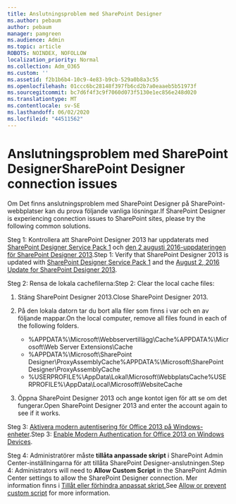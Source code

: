 ```yaml
---
title: Anslutningsproblem med SharePoint Designer
ms.author: pebaum
author: pebaum
manager: pamgreen
ms.audience: Admin
ms.topic: article
ROBOTS: NOINDEX, NOFOLLOW
localization_priority: Normal
ms.collection: Adm_O365
ms.custom: ''
ms.assetid: f2b1b6b4-10c9-4e83-b9cb-529a0b8a3c55
ms.openlocfilehash: 01ccc6bc28148f397fb6cd2b7a0eaaeb5b51973f
ms.sourcegitcommit: bc7d6f4f3c9f7060d073f5130e1ec856e248d020
ms.translationtype: MT
ms.contentlocale: sv-SE
ms.lasthandoff: 06/02/2020
ms.locfileid: "44511562"
---
```

# <a name="sharepoint-designer-connection-issues"></a><span data-ttu-id="10617-102">Anslutningsproblem med SharePoint Designer</span><span class="sxs-lookup"><span data-stu-id="10617-102">SharePoint Designer connection issues</span></span> 

<span data-ttu-id="10617-103">Om Det finns anslutningsproblem med SharePoint Designer på SharePoint-webbplatser kan du prova följande vanliga lösningar.</span><span class="sxs-lookup"><span data-stu-id="10617-103">If SharePoint Designer is experiencing connection issues to SharePoint sites, please try the following common solutions.</span></span>

<span data-ttu-id="10617-104">Steg 1: Kontrollera att SharePoint Designer 2013 har uppdaterats med [SharePoint Designer Service Pack 1](https://support.microsoft.com/help/2817441/description-of-microsoft-sharepoint-designer-2013-service-pack-1-sp1) och [den 2 augusti 2016-uppdateringen för SharePoint Designer 2013](https://support.microsoft.com/help/3114721/august-2-2016-update-for-sharepoint-designer-2013-kb3114721).</span><span class="sxs-lookup"><span data-stu-id="10617-104">Step 1: Verify that SharePoint Designer 2013 is updated with [SharePoint Designer Service Pack 1](https://support.microsoft.com/help/2817441/description-of-microsoft-sharepoint-designer-2013-service-pack-1-sp1) and the [August 2, 2016 Update for SharePoint Designer 2013](https://support.microsoft.com/help/3114721/august-2-2016-update-for-sharepoint-designer-2013-kb3114721).</span></span>



<span data-ttu-id="10617-105">Steg 2: Rensa de lokala cachefilerna:</span><span class="sxs-lookup"><span data-stu-id="10617-105">Step 2: Clear the local cache files:</span></span>

1. <span data-ttu-id="10617-106">Stäng SharePoint Designer 2013.</span><span class="sxs-lookup"><span data-stu-id="10617-106">Close SharePoint Designer 2013.</span></span>

2. <span data-ttu-id="10617-107">På den lokala datorn tar du bort alla filer som finns i var och en av följande mappar.</span><span class="sxs-lookup"><span data-stu-id="10617-107">On the local computer, remove all files found in each of the following folders.</span></span>

    - <span data-ttu-id="10617-108">%APPDATA%\Microsoft\Webbservertillägg\Cache</span><span class="sxs-lookup"><span data-stu-id="10617-108">%APPDATA%\Microsoft\Web Server Extensions\Cache</span></span>
    - <span data-ttu-id="10617-109">%APPDATA%\Microsoft\SharePoint Designer\ProxyAssemblyCache</span><span class="sxs-lookup"><span data-stu-id="10617-109">%APPDATA%\Microsoft\SharePoint Designer\ProxyAssemblyCache</span></span>
    - <span data-ttu-id="10617-110">%USERPROFILE%\AppData\Lokal\Microsoft\WebbplatsCache</span><span class="sxs-lookup"><span data-stu-id="10617-110">%USERPROFILE%\AppData\Local\Microsoft\WebsiteCache</span></span>

3. <span data-ttu-id="10617-111">Öppna SharePoint Designer 2013 och ange kontot igen för att se om det fungerar.</span><span class="sxs-lookup"><span data-stu-id="10617-111">Open SharePoint Designer 2013 and enter the account again to see if it works.</span></span>

<span data-ttu-id="10617-112">Steg 3: [Aktivera modern autentisering för Office 2013 på Windows-enheter](https://docs.microsoft.com/microsoft-365/admin/security-and-compliance/enable-modern-authentication).</span><span class="sxs-lookup"><span data-stu-id="10617-112">Step 3: [Enable Modern Authentication for Office 2013 on Windows Devices](https://docs.microsoft.com/microsoft-365/admin/security-and-compliance/enable-modern-authentication).</span></span>

<span data-ttu-id="10617-113">Steg 4: Administratörer måste **tillåta anpassade skript** i SharePoint Admin Center-inställningarna för att tillåta SharePoint Designer-anslutningen.</span><span class="sxs-lookup"><span data-stu-id="10617-113">Step 4: Administrators will need to **Allow Custom Script** in the SharePoint Admin Center settings to allow the SharePoint Designer connection.</span></span> <span data-ttu-id="10617-114">Mer information finns i [Tillåt eller förhindra anpassat skript.](https://docs.microsoft.com/sharepoint/allow-or-prevent-custom-script)</span><span class="sxs-lookup"><span data-stu-id="10617-114">See [Allow or prevent custom script](https://docs.microsoft.com/sharepoint/allow-or-prevent-custom-script) for more information.</span></span>


